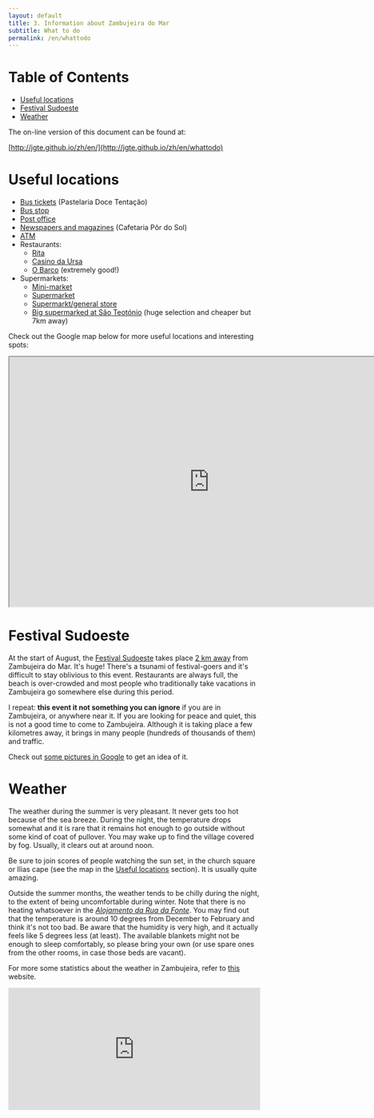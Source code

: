 ```yaml
---
layout: default
title: 3. Information about Zambujeira do Mar
subtitle: What to do
permalink: /en/whattodo
---
```


# Table of Contents
* [Useful locations](#useful-locations)
* [Festival Sudoeste](#festival-sudoeste)
* [Weather](#weather)

The on-line version of this document can be found at:

[http://jgte.github.io/zh/en/](http://jgte.github.io/zh/en/whattodo)

# Useful locations

* [Bus tickets](https://goo.gl/maps/c7x2aZApEPN2) (Pastelaria Doce Tentação)
* [Bus stop](https://goo.gl/maps/juM3pUrKHo22)
* [Post office](https://goo.gl/maps/5DWSxoDw2JR2)
* [Newspapers and magazines](https://goo.gl/maps/J2ehjFaxFHB2) (Cafetaria Pôr do Sol)
* [ATM](https://goo.gl/maps/vug6LVQdmZH2)
* Restaurants:
  * [Rita](https://goo.gl/maps/sQSBmd9a4RM2)
  * [Casino da Ursa](https://goo.gl/maps/18NXS5EjuJN2)
  * [O Barco](https://goo.gl/maps/dQuCxPjhJUq) (extremely good!)
* Supermarkets:
  * [Mini-market](https://goo.gl/maps/kugNus1ZVcG2)
  * [Supermarket](https://goo.gl/maps/cKKzvQdegBq)
  * [Supermarkt/general store](https://goo.gl/maps/wWripUokKFB2)
  * [Big supermarked at São Teotónio](https://goo.gl/maps/rDCuuCLg3py) (huge selection and cheaper but 7km away)

Check out the Google map below for more useful locations and interesting spots:

<iframe src="https://www.google.com/maps/d/u/0/embed?mid=zu31PBKn2kAo.k82kBWZCnjeA" width="800" height="500"></iframe>



# Festival Sudoeste

At the start of August, the [Festival Sudoeste](http://www.meosudoeste.pt) takes place [2 km away](https://goo.gl/maps/tiTbq2ufZS82) from Zambujeira do Mar. It's huge! There's a tsunami of festival-goers and it's difficult to stay oblivious to this event. Restaurants are always full, the beach is over-crowded and most people who traditionally take vacations in Zambujeira go somewhere else during this period.

I repeat: **this event it not something you can ignore** if you are in Zambujeira, or anywhere near it. If you are looking for peace and quiet, this is not a good time to come to Zambujeira. Although it is taking place a few kilometres away, it brings in many people (hundreds of thousands of them) and traffic.

Check out [some pictures in Google](https://www.google.pt/search?q=festival+sudoeste&source=lnms&tbm=isch&sa=X&ved=0ahUKEwiNotn1qN7LAhUF7xQKHVnCAzEQ_AUIBygB) to get an idea of it.

# Weather


The weather during the summer is very pleasant. It never gets too hot because of the sea breeze. During the night, the temperature drops somewhat and it is rare that it remains hot enough to go outside without some kind of coat of pullover. You may wake up to find the village covered by fog. Usually, it clears out at around noon.

Be sure to join scores of people watching the sun set, in the church square or Ilias cape (see the map in the [Useful locations](#useful-locations) section). It is usually quite amazing.

Outside the summer months, the weather tends to be chilly during the night, to the extent of being uncomfortable during winter. Note that there is no heating whatsoever in the [*Alojamento da Rua da Fonte*](http://jgte.github.io/zh/en/intro#address). You may find out that the temperature is around 10 degrees from December to February and think it's not too bad. Be aware that the humidity is very high, and it actually feels like 5 degrees less (at least). The available blankets might not be enough to sleep comfortably, so please bring your own (or use spare ones from the other rooms, in case those beds are vacant).

For more some statistics about the weather in Zambujeira, refer to [this](http://www.worldweatheronline.com/zambujeira-do-mar-weather-averages/beja/pt.aspx) website.

<iframe id="forecast_embed" type="text/html" frameborder="0" height="245" width="100%" src="http://forecast.io/embed/#lat=37.525602&lon=-8.786641&units=ca&name=Zambujeira do Mar"> </iframe>
